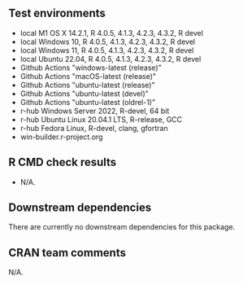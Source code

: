 ## Test environments

* local M1 OS X 14.2.1, R 4.0.5, 4.1.3, 4.2.3, 4.3.2, R devel
* local Windows 10, R 4.0.5, 4.1.3, 4.2.3, 4.3.2, R devel
* local Windows 11, R 4.0.5, 4.1.3, 4.2.3, 4.3.2, R devel
* local Ubuntu 22.04, R 4.0.5, 4.1.3, 4.2.3, 4.3.2, R devel
* Github Actions "windows-latest (release)"
* Github Actions "macOS-latest (release)"
* Github Actions "ubuntu-latest (release)"
* Github Actions "ubuntu-latest (devel)"
* Github Actions "ubuntu-latest (oldrel-1)"
* r-hub Windows Server 2022, R-devel, 64 bit
* r-hub Ubuntu Linux 20.04.1 LTS, R-release, GCC
* r-hub Fedora Linux, R-devel, clang, gfortran
* win-builder.r-project.org

## R CMD check results

* N/A.

## Downstream dependencies

There are currently no downstream dependencies for this package.

## CRAN team comments

N/A.